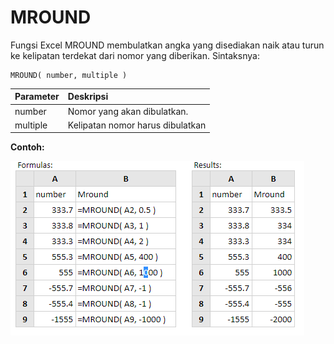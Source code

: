 # MROUND

Fungsi Excel MROUND membulatkan angka yang disediakan naik atau turun ke kelipatan terdekat dari nomor yang diberikan. Sintaksnya:

```text
MROUND( number, multiple )
```

| Parameter | Deskripsi |
| :--- | :--- |
| number | Nomor yang akan dibulatkan. |
| multiple | Kelipatan nomor harus dibulatkan |

**Contoh:**

![](../.gitbook/assets/mround.PNG)

